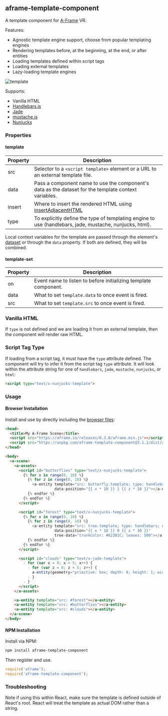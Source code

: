## aframe-template-component

A template component for [A-Frame](https://aframe.io) VR.

Features:

- Agnostic template engine support, choose from popular templating engines
- Rendering templates before, at the beginning, at the end, or after entities
- Loading templates defined within script tags
- Loading external templates
- Lazy-loading template engines

![template](https://cloud.githubusercontent.com/assets/674727/13244577/23d4991e-d9bc-11e5-99dc-589cf771e372.gif)

Supports:

- Vanilla HTML
- [Handlebars.js](https://http://handlebarsjs.com/)
- [Jade](http://jade-lang.com/)
- [mustache.js](https://mustache.github.io/)
- [Nunjucks](https://mozilla.github.io/nunjucks/)

### Properties

#### template

| Property   | Description                                                                                                                           |
| ---------- | ------------------------------------------------------------------------------------------------------------------------------------- |
| src        | Selector to a `<script template>` element or a URL to an external template file.                                                      |
| data       | Pass a component name to use the component's data as the dataset for the template context variables.                                  |
| insert     | Where to insert the rendered HTML using [insertAdjacentHTML](https://developer.mozilla.org/docs/Web/API/Element/insertAdjacentHTML)   |
| type       | To explicitly define the type of templating engine to use (handlebars, jade, mustache, nunjucks, html).                               |

Local context variables for the template are passed through the element's
[dataset](https://developer.mozilla.org/docs/Web/API/HTMLElement/dataset) or
through the `data` property. If both are defined, they will be combined.

#### template-set

| Property   | Description                                                                                                                           |
| ---------- | ------------------------------------------------------------------------------------------------------------------------------------- |
| on         | Event name to listen to before initializing template component.                                                                       |
| data       | What to set `template.data` to once event is fired.                                                                                   |
| src        | What to set `template.src` to once event is fired.                                                                                    |

### Vanilla HTML

If `type` is not defined and we are loading it from an external template, then
the component will render raw HTML.

### Script Tag Type

If loading from a script tag, it must have the `type` attribute defined. The
component will try to infer it from the script tag `type` attribute. It will
look within the attribute string for one of `handlebars`, `jade`, `mustache`,
`nunjucks`, or `html`:

```html
<script type="text/x-nunjucks-template">
```

### Usage

#### Browser Installation

Install and use by directly including the [browser files](dist):

```html
<head>
  <title>My A-Frame Scene</title>
  <script src="https://aframe.io/releases/0.3.0/aframe.min.js"></script>
  <script src="https://unpkg.com/aframe-template-component@3.1.1/dist/aframe-template-component.min.js"></script>
</head>

<body>
  <a-scene>
    <a-assets>
      <script id="butterflies" type="text/x-nunjucks-template">
        {% for x in range(0, 10) %}
          {% for z in range(0, 10) %}
            <a-entity template="src: butterfly.template; type: handlebars"
                      data-position="{{ x * 10 }} 1 {{ z * 10 }}"></a-entity>
          {% endfor %}
        {% endfor %}
      </script>

      <script id="forest" type="text/x-nunjucks-template">
        {% for x in range(0, 10) %}
          {% for z in range(0, 10) %}
            <a-entity template="src: tree.template; type: handlebars; data: tree-data"
                      data-position="{{ x * 10 }} 0 {{ z * 10 }}"
                      tree-data="trunkColor: #623B1C; leaves: 500"></a-entity>
          {% endfor %}
        {% endfor %}
      </script>

      <script id="clouds" type="text/x-jade-template">
        - for (var x = 0; x < 5; x++) {
          - for (var z = 0; z < 5; z++) {
            a-entity(geometry="primitive: box; depth: 8; height: 1; width: 6", material="opacity: 0.2", position="#{x * 20} 15 #{z * 20}")
          - }
        - }
      </script>
    </a-assets>

    <a-entity template="src: #forest"></a-entity>
    <a-entity template="src: #butterflies"></a-entity>
    <a-entity template="src: #clouds"></a-entity>
  </a-scene>
</body>
```

#### NPM Installation

Install via NPM:

```bash
npm install aframe-template-component
```

Then register and use.

```js
require('aframe');
require('aframe-template-component');
```

### Troubleshooting

Note if using this within React, make sure the template is defined outside of
React's root. React will treat the template as actual DOM rather than a string.
